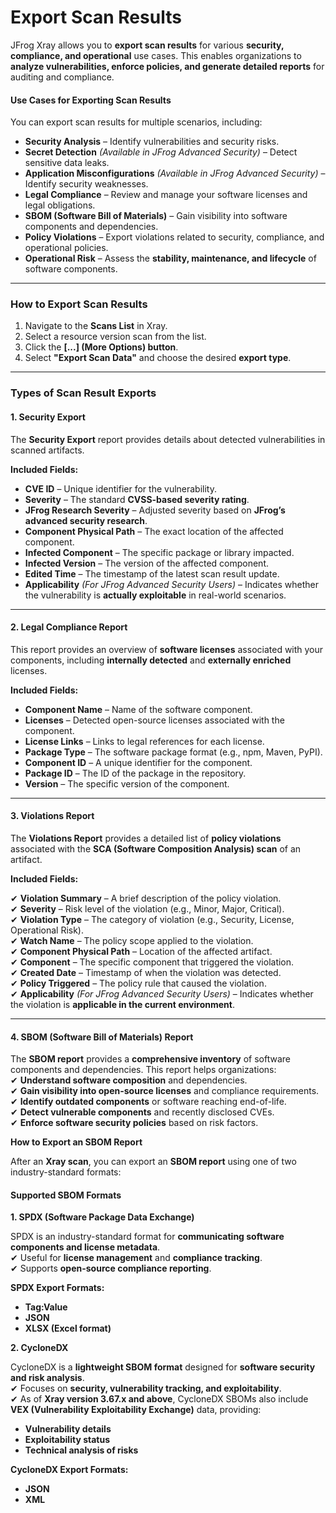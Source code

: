# Export Scan Results

JFrog Xray allows you to **export scan results** for various **security, compliance, and operational** use cases. This enables organizations to **analyze vulnerabilities, enforce policies, and generate detailed reports** for auditing and compliance.

#### **Use Cases for Exporting Scan Results**

You can export scan results for multiple scenarios, including:

* **Security Analysis** – Identify vulnerabilities and security risks.
* **Secret Detection** _(Available in JFrog Advanced Security)_ – Detect sensitive data leaks.
* **Application Misconfigurations** _(Available in JFrog Advanced Security)_ – Identify security weaknesses.
* **Legal Compliance** – Review and manage your software licenses and legal obligations.
* **SBOM (Software Bill of Materials)** – Gain visibility into software components and dependencies.
* **Policy Violations** – Export violations related to security, compliance, and operational policies.
* **Operational Risk** – Assess the **stability, maintenance, and lifecycle** of software components.

***

### **How to Export Scan Results**

1. Navigate to the **Scans List** in Xray.
2. Select a resource version scan from the list.
3. Click the **\[...] (More Options) button**.
4. Select **"Export Scan Data"** and choose the desired **export type**.

***

### **Types of Scan Result Exports**

#### **1. Security Export**

The **Security Export** report provides details about detected vulnerabilities in scanned artifacts.

**Included Fields:**

* **CVE ID** – Unique identifier for the vulnerability.
* **Severity** – The standard **CVSS-based severity rating**.
* **JFrog Research Severity** – Adjusted severity based on **JFrog’s advanced security research**.
* **Component Physical Path** – The exact location of the affected component.
* **Infected Component** – The specific package or library impacted.
* **Infected Version** – The version of the affected component.
* **Edited Time** – The timestamp of the latest scan result update.
* **Applicability** _(For JFrog Advanced Security Users)_ – Indicates whether the vulnerability is **actually exploitable** in real-world scenarios.

***

#### **2. Legal Compliance Report**

This report provides an overview of **software licenses** associated with your components, including **internally detected** and **externally enriched** licenses.

**Included Fields:**

* **Component Name** – Name of the software component.
* **Licenses** – Detected open-source licenses associated with the component.
* **License Links** – Links to legal references for each license.
* **Package Type** – The software package format (e.g., npm, Maven, PyPI).
* **Component ID** – A unique identifier for the component.
* **Package ID** – The ID of the package in the repository.
* **Version** – The specific version of the component.

***

#### **3. Violations Report**

The **Violations Report** provides a detailed list of **policy violations** associated with the **SCA (Software Composition Analysis) scan** of an artifact.

**Included Fields:**

✔ **Violation Summary** – A brief description of the policy violation.\
✔ **Severity** – Risk level of the violation (e.g., Minor, Major, Critical).\
✔ **Violation Type** – The category of violation (e.g., Security, License, Operational Risk).\
✔ **Watch Name** – The policy scope applied to the violation.\
✔ **Component Physical Path** – Location of the affected artifact.\
✔ **Component** – The specific component that triggered the violation.\
✔ **Created Date** – Timestamp of when the violation was detected.\
✔ **Policy Triggered** – The policy rule that caused the violation.\
✔ **Applicability** _(For JFrog Advanced Security Users)_ – Indicates whether the violation is **applicable in the current environment**.

***

#### **4. SBOM (Software Bill of Materials) Report**

The **SBOM report** provides a **comprehensive inventory** of software components and dependencies. This report helps organizations:\
✔ **Understand software composition** and dependencies.\
✔ **Gain visibility into open-source licenses** and compliance requirements.\
✔ **Identify outdated components** or software reaching end-of-life.\
✔ **Detect vulnerable components** and recently disclosed CVEs.\
✔ **Enforce software security policies** based on risk factors.

**How to Export an SBOM Report**

After an **Xray scan**, you can export an **SBOM report** using one of two industry-standard formats:

#### **Supported SBOM Formats**

**1. SPDX (Software Package Data Exchange)**

SPDX is an industry-standard format for **communicating software components and license metadata**.\
✔ Useful for **license management** and **compliance tracking**.\
✔ Supports **open-source compliance reporting**.

**SPDX Export Formats:**

* **Tag:Value**
* **JSON**
* **XLSX (Excel format)**

**2. CycloneDX**

CycloneDX is a **lightweight SBOM format** designed for **software security and risk analysis**.\
✔ Focuses on **security, vulnerability tracking, and exploitability**.\
✔ As of **Xray version 3.67.x and above**, CycloneDX SBOMs also include **VEX (Vulnerability Exploitability Exchange)** data, providing:

* **Vulnerability details**
* **Exploitability status**
* **Technical analysis of risks**

**CycloneDX Export Formats:**

* **JSON**
* **XML**







